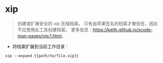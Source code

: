 # xip

> 创建或扩展安全的 xip 压缩档案。
> 只有由苹果签名的档案才被信任，因此不应使用此工具创建档案。
> 更多信息：<https://keith.github.io/xcode-man-pages/xip.1.html>。

- 将档案扩展到当前工作目录：

`xip --expand {{path/to/file.xip}}`